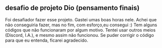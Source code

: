 
## desafio de projeto Dio (pensamento finais)
Foi desafiador fazer esse projeto. Gastei umas boas horas nele. Achei que não conseguiria fazer, mas no fim, com esforço,eu consegui :)
Tem alguns códigos que não funcionaram por algum motivo. Tentei usar outros meios (Discord, I.A.), e mesmo assim não funcionou. Se puder corrigir o código para que eu entenda, ficarei agradecido.

